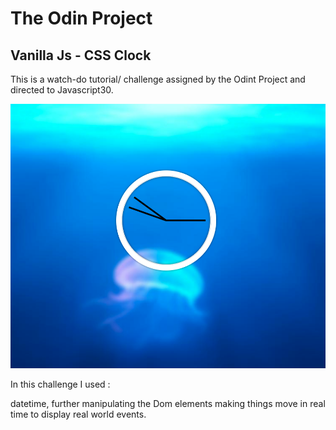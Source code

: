 # The Odin Project

## Vanilla Js - CSS Clock 

This is a watch-do tutorial/ challenge assigned by the Odint Project and directed to Javascript30. 


![clock](img/untitled.png)







In this challenge I used :

datetime,
further manipulating the Dom elements
making things move in real time to display real world events.


